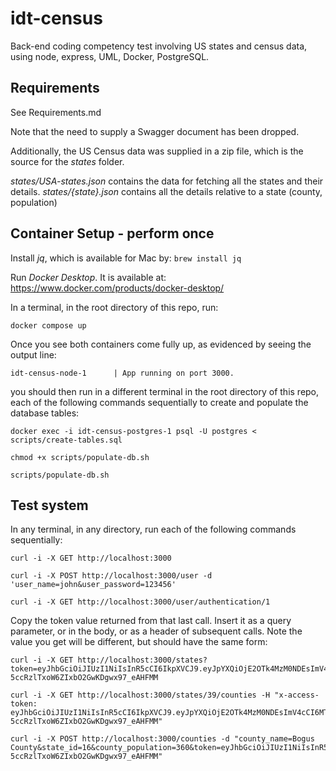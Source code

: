 # idt-census
Back-end coding competency test involving US states and census data, using node, express, UML, Docker, PostgreSQL.

## Requirements

See Requirements.md

Note that the need to supply a Swagger document has been dropped.

Additionally, the US Census data was supplied in a zip file, which is the source for the *states* folder.

*states/USA-states.json* contains the data for fetching all the states and their details.
*states/{state}.json* contains all the details relative to a state (county, population)

## Container Setup - perform once

Install *jq*, which is available for Mac by:
`brew install jq`

Run *Docker Desktop*. It is available at:
https://www.docker.com/products/docker-desktop/

In a terminal, in the root directory of this repo,
run:
```
docker compose up
```

Once you see both containers come fully up, as evidenced by seeing the output line:
```
idt-census-node-1      | App running on port 3000.
```
you should then run in a different terminal in the root directory of this repo,
each of the following commands sequentially to create and populate the database tables:

```
docker exec -i idt-census-postgres-1 psql -U postgres < scripts/create-tables.sql

chmod +x scripts/populate-db.sh

scripts/populate-db.sh
```

## Test system

In any terminal, in any directory,
run each of the following commands sequentially:

```
curl -i -X GET http://localhost:3000

curl -i -X POST http://localhost:3000/user -d 'user_name=john&user_password=123456'

curl -i -X GET http://localhost:3000/user/authentication/1
```

Copy the token value returned from that last call. Insert it as a query parameter, or in the body, or as a header of subsequent calls. Note the value you get will be different, but should have the same form:

```
curl -i -X GET http://localhost:3000/states?token=eyJhbGciOiJIUzI1NiIsInR5cCI6IkpXVCJ9.eyJpYXQiOjE2OTk4MzM0NDEsImV4cCI6MTY5OTgzNzA0MSwiaXNzIjoiaWR0X2NlbnN1cyIsInN1YiI6IjEifQ.z625xlooB-5ccRzlTxoW6ZIxbO2GwKDgwx97_eAHFMM

curl -i -X GET http://localhost:3000/states/39/counties -H "x-access-token: eyJhbGciOiJIUzI1NiIsInR5cCI6IkpXVCJ9.eyJpYXQiOjE2OTk4MzM0NDEsImV4cCI6MTY5OTgzNzA0MSwiaXNzIjoiaWR0X2NlbnN1cyIsInN1YiI6IjEifQ.z625xlooB-5ccRzlTxoW6ZIxbO2GwKDgwx97_eAHFMM"

curl -i -X POST http://localhost:3000/counties -d "county_name=Bogus County&state_id=16&county_population=360&token=eyJhbGciOiJIUzI1NiIsInR5cCI6IkpXVCJ9.eyJpYXQiOjE2OTk4MzM0NDEsImV4cCI6MTY5OTgzNzA0MSwiaXNzIjoiaWR0X2NlbnN1cyIsInN1YiI6IjEifQ.z625xlooB-5ccRzlTxoW6ZIxbO2GwKDgwx97_eAHFMM"
```
